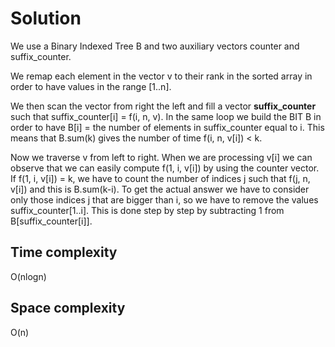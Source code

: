 # Solution

We use a Binary Indexed Tree B and two auxiliary vectors counter and suffix_counter.

We remap each element in the vector v to their rank in the sorted array in order to have values in the range [1..n].

We then scan the vector from right the left and fill a vector **suffix_counter** such that suffix_counter[i] = f(i, n, v). In the same loop we build the BIT B in order to have B[i] = the number of elements in suffix_counter equal to i. This means that B.sum(k) gives the number of time f(i, n, v[i]) < k.

Now we traverse v from left to right. When we are processing v[i] we can observe that we can easily compute f(1, i, v[i]) by using the counter vector.  If f(1, i, v[i]) = k, we have to count the number of indices j  such that f(j, n, v[i]) and this is B.sum(k-i). To get the actual answer we have to consider only those indices j that are bigger than i, so we have to remove the values suffix_counter[1..i]. This is done step by step  by subtracting 1 from B[suffix_counter[i]].

## Time complexity

O(nlogn)

## Space complexity

O(n)